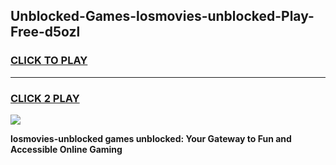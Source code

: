 
## Unblocked-Games-losmovies-unblocked-Play-Free-d5ozl
<h3>
<a href="https://premium76.site?title=losmovies-unblocked&ref=19M">CLICK TO PLAY</a></h3>
<hr>

<h3>
<a href="https://premium76.site?title=losmovies-unblocked&ref=19M">CLICK 2 PLAY</a>
  
</h3>

<a href="https://premium76.site?title=losmovies-unblocked&ref=19M"><img src="https://clearcache.store/games.png"></a>


**losmovies-unblocked games unblocked: Your Gateway to Fun and Accessible Online Gaming**
